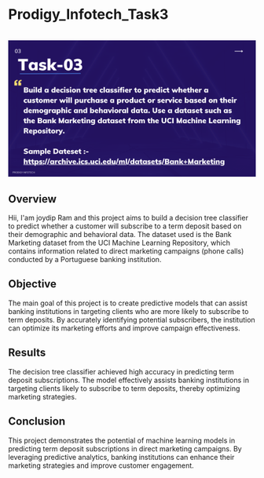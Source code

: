 # Prodigy_Infotech_Task3
<br>
<img src = "https://github.com/MrDeeep/prodigy_infotech__task3/blob/main/ds3.png">

## Overview
Hii, I'am joydip Ram and this project aims to build a decision tree classifier to predict whether a customer will subscribe to a term deposit based on their demographic and behavioral data. The dataset used is the Bank Marketing dataset from the UCI Machine Learning Repository, which contains information related to direct marketing campaigns (phone calls) conducted by a Portuguese banking institution.

## Objective
The main goal of this project is to create predictive models that can assist banking institutions in targeting clients who are more likely to subscribe to term deposits. By accurately identifying potential subscribers, the institution can optimize its marketing efforts and improve campaign effectiveness.

## Results
The decision tree classifier achieved high accuracy in predicting term deposit subscriptions. The model effectively assists banking institutions in targeting clients likely to subscribe to term deposits, thereby optimizing marketing strategies.

## Conclusion
This project demonstrates the potential of machine learning models in predicting term deposit subscriptions in direct marketing campaigns. By leveraging predictive analytics, banking institutions can enhance their marketing strategies and improve customer engagement.
